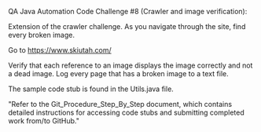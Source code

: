 QA Java Automation Code Challenge #8 (Crawler and image verification):

Extension of the crawler challenge.  As you navigate through the site, find every broken image.

Go to https://www.skiutah.com/

Verify that each reference to an image displays the image correctly and not a dead image.  Log every page that has a
broken image to a text file.

The sample code stub is found in the Utils.java file.


"Refer to the Git_Procedure_Step_By_Step document, which contains detailed instructions for accessing code stubs and submitting completed work from/to GitHub." 
